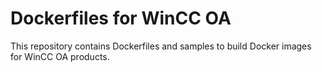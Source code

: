 # Dockerfiles for WinCC OA

This repository contains Dockerfiles and samples to build Docker images for WinCC OA products.